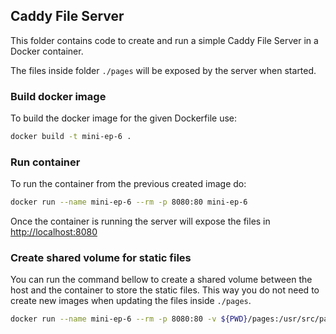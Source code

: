 ## Caddy File Server

This folder contains code to create and run a simple Caddy File Server in a Docker container. 

The files inside folder `./pages` will be exposed by the server when started.

### Build docker image

To build the docker image for the given Dockerfile use:

```sh
docker build -t mini-ep-6 .
```

### Run container

To run the container from the previous created image do:

```sh
docker run --name mini-ep-6 --rm -p 8080:80 mini-ep-6
```

Once the container is running the server will expose the files in [http://localhost:8080](http://localhost:8080)

### Create shared volume for static files

You can run the command bellow to create a shared volume between the host and the container to store the static files.
This way you do not need to create new images when updating the files inside `./pages`.

```sh
docker run --name mini-ep-6 --rm -p 8080:80 -v ${PWD}/pages:/usr/src/pages mini-ep-6
```
